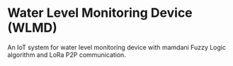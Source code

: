 # Water Level Monitoring Device (WLMD)
An IoT system for water level monitoring device with mamdani Fuzzy Logic algorithm and LoRa P2P communication.
